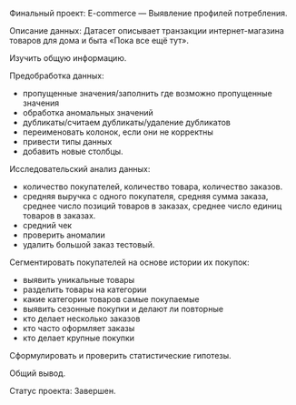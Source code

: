 Финальный проект: E-commerce — Выявление профилей потребления.

Описание данных: Датасет описывает транзакции интернет-магазина товаров для дома и быта «Пока все ещё тут».

Изучить общую информацию.

Предобработка данных:
- пропущенные значения/заполнить где возможно пропущенные значения
- обработка аномальных значений
- дубликаты/считаем дубликаты/удаление дубликатов
- переименовать колонок, если они не корректны
- привести типы данных
- добавить новые столбцы.

Исследовательский анализ данных:
- количество покупателей, количество товара, количество заказов.
- средняя выручка с одного покупателя, средняя сумма заказа, среднее число позиций товаров в заказах, среднее число единиц товаров в заказах.
- средний чек
- проверить аномалии
- удалить большой заказ тестовый.

Сегментировать покупателей на основе истории их покупок:
- выявить уникальные товары
- разделить товары на категории
- какие категории товаров самые покупаемые
- выявить сезонные покупки и делают ли повторные
- кто делает несколько заказов
- кто часто оформляет заказы
- кто делает крупные покупки

Сформулировать и проверить статистические гипотезы.

Общий вывод.


Статус проекта:
Завершен.
